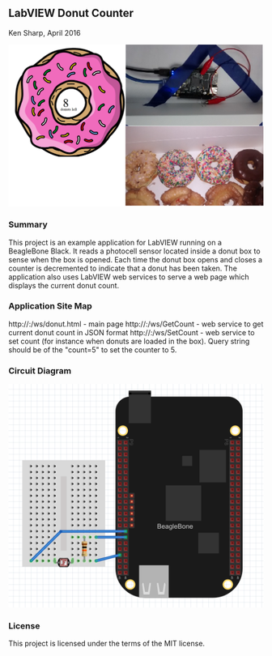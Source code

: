 ## LabVIEW Donut Counter
Ken Sharp, April 2016 

![IMG](donut-cntr-overview.png)

### **Summary**
This project is an example application for LabVIEW running on a BeagleBone Black.  It reads a photocell sensor located inside a donut box to sense when the box is opened.  Each time the donut box opens and closes a counter is decremented to indicate that a donut has been taken.  The application also uses LabVIEW web services to serve a web page which displays the current donut count.

### **Application Site Map**
http://<ip addr>:<port>/ws/donut.html - main page
http://<ip addr>:<port>/ws/GetCount - web service to get current donut count in JSON format
http://<ip addr>:<port>/ws/SetCount - web service to set count (for instance when donuts are loaded in the box).  Query string should be of the "count=5" to set the counter to 5.

### **Circuit Diagram**
![IMG](circuit.png)

### **License**
This project is licensed under the terms of the MIT license.
